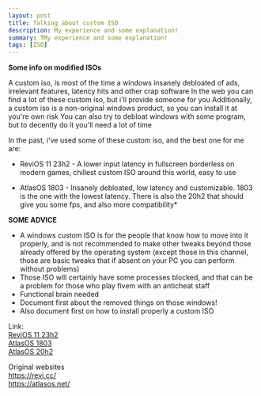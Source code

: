 ```yaml
---
layout: post
title: Talking about custom ISO
description: My experience and some explanation!
summary: TMy experience and some explanation!
tags: [ISO]
---
```


**Some info on modified ISOs**

A custom iso, is most of the time a windows insanely debloated of ads, irrelevant features, latency hits and other crap software
In the web you can find a lot of these custom iso, but i'll provide someone for you
Additionally, a custom iso is a non-original windows product, so you can install it at you're own risk
You can also try to debloat windows with some program, but to decently do it you'll need a lot of time

In the past, i've used some of these custom iso, and the best one for me are:

- ReviOS 11 23h2 - A lower input latency in fullscreen borderless on modern games, chillest custom ISO around this world, easy to use

- AtlasOS 1803 - Insanely debloated, low latency and customizable. 1803 is the one with the lowest latency. There is also the 20h2 that should give you some fps, and also more compatibility*

**SOME ADVICE**
- A windows custom ISO is for the people that know how to move into it properly, and is not recommended to make other tweaks beyond those already offered by the operating system (except those in this channel, those are basic tweaks that if absent on your PC you can perform without problems)
- Those ISO will certainly have some processes blocked, and that can be a problem for those who play fivem with an anticheat staff
- Functional brain needed
- Document first about the removed things on those windows!
- Also document first on how to install properly a custom ISO


Link:<br>
[ReviOS 11 23h2](https://drive.massgrave.dev/en-us_windows_11_consumer_editions_version_23h2_updated_jan_2024_x64_dvd_c6335b0e.iso)<br>
[AtlasOS 1803](https://mega.nz/file/1BgBwI7L#AD3qecWDdiXMxSDAoFKPVyrctYOGrsUexyOMFm-WRuM)<br>
[AtlasOS 20h2](https://mega.nz/file/AcRRQZTT#k-pu29CvQpn5v7gGrDTdqVdL-NhH_u3z5OE84v-EEFM)<br>

Original websites<br>
<https://revi.cc/><br>
<https://atlasos.net/><br>